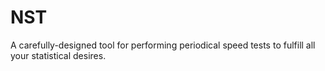# NST

A carefully-designed tool for performing periodical speed tests to fulfill all your
statistical desires.
